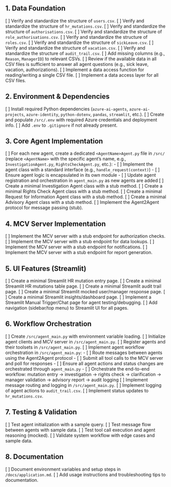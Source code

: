 
## 1. Data Foundation
[ ] Verify and standardize the structure of `users.csv`.
[ ] Verify and standardize the structure of `hr_mutations.csv`.
[ ] Verify and standardize the structure of `authorisations.csv`.
[ ] Verify and standardize the structure of `role_authorisations.csv`.
[ ] Verify and standardize the structure of `roles.csv`.
[ ] Verify and standardize the structure of `sickLeave.csv`.
[ ] Verify and standardize the structure of `vacation.csv`.
[ ] Verify and standardize the structure of `audit_trail.csv`.
[ ] Add missing columns (e.g., `Reason`, `ManagerID`) to relevant CSVs.
[ ] Review if the available data in all CSV files is sufficient to answer all agent questions (e.g., sick leave, vacation, authorizations).
[ ] Implement a data access function for reading/writing a single CSV file.
[ ] Implement a data access layer for all CSV files.

## 2. Environment & Dependencies
[ ] Install required Python dependencies (`azure-ai-agents`, `azure-ai-projects`, `azure-identity`, `python-dotenv`, `pandas`, `streamlit`, etc.).
[ ] Create and populate `/src/.env` with required Azure credentials and deployment info.
[ ] Add `.env` to `.gitignore` if not already present.

## 3. Core Agent Implementation
[ ] For each new agent, create a dedicated `<AgentName>Agent.py` file in `/src/` (replace `<AgentName>` with the specific agent’s name, e.g., `InvestigationAgent.py`, `RightsCheckAgent.py`, etc.):
	- [ ] Implement the agent class with a standard interface (e.g., `handle_request(context)`)
	- [ ] Ensure agent logic is encapsulated in its own module
	- [ ] Update agent registration and orchestration in `agent_main.py` as new agents are added
[ ] Create a minimal Investigation Agent class with a stub method.
[ ] Create a minimal Rights Check Agent class with a stub method.
[ ] Create a minimal Request for Information Agent class with a stub method.
[ ] Create a minimal Advisory Agent class with a stub method.
[ ] Implement the Agent2Agent protocol for message passing (stub).

## 4. MCV Server Implementation
[ ] Implement the MCV server with a stub endpoint for authorization checks.
[ ] Implement the MCV server with a stub endpoint for data lookups.
[ ] Implement the MCV server with a stub endpoint for notifications.
[ ] Implement the MCV server with a stub endpoint for report generation.

## 5. UI Features (Streamlit)
[ ] Create a minimal Streamlit HR mutation entry page.
[ ] Create a minimal Streamlit HR mutations table page.
[ ] Create a minimal Streamlit audit trail page.
[ ] Create a minimal Streamlit mocked user/manager response page.
[ ] Create a minimal Streamlit insights/dashboard page.
[ ] Implement a Streamlit Manual Trigger/Chat page for agent testing/debugging.
[ ] Add navigation (sidebar/top menu) to Streamlit UI for all pages.

## 6. Workflow Orchestration
[ ] Create `/src/agent_main.py` with environment variable loading.
[ ] Initialize agent clients and MCV server in `/src/agent_main.py`.
[ ] Register agents and their toolsets in `/src/agent_main.py`.
[ ] Implement agent workflow orchestration in `/src/agent_main.py`:
	- [ ] Route messages between agents using the Agent2Agent protocol
	- [ ] Submit all tool calls to the MCV server and poll for responses
	- [ ] Ensure all agent actions and status changes are orchestrated through `agent_main.py`
	- [ ] Orchestrate the end-to-end workflow: mutation entry → investigation → rights check → clarification → manager validation → advisory report → audit logging
[ ] Implement message routing and logging in `/src/agent_main.py`.
[ ] Implement logging of agent actions to `audit_trail.csv`.
[ ] Implement status updates to `hr_mutations.csv`.

## 7. Testing & Validation
[ ] Test agent initialization with a sample query.
[ ] Test message flow between agents with sample data.
[ ] Test tool call execution and agent reasoning (mocked).
[ ] Validate system workflow with edge cases and sample data.

## 8. Documentation
[ ] Document environment variables and setup steps in `/docs/application.md`.
[ ] Add usage instructions and troubleshooting tips to documentation.